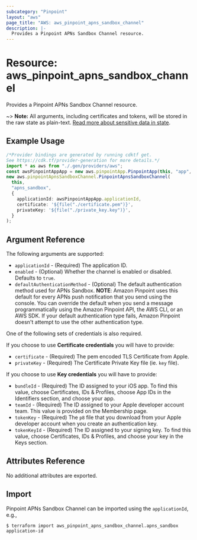 ```yaml
---
subcategory: "Pinpoint"
layout: "aws"
page_title: "AWS: aws_pinpoint_apns_sandbox_channel"
description: |-
  Provides a Pinpoint APNs Sandbox Channel resource.
---
```


# Resource: aws\_pinpoint\_apns\_sandbox\_channel

Provides a Pinpoint APNs Sandbox Channel resource.

\~> **Note:** All arguments, including certificates and tokens, will be stored in the raw state as plain-text.
[Read more about sensitive data in state](https://www.terraform.io/docs/state/sensitive-data.html).

## Example Usage

```typescript
/*Provider bindings are generated by running cdktf get.
See https://cdk.tf/provider-generation for more details.*/
import * as aws from "./.gen/providers/aws";
const awsPinpointAppApp = new aws.pinpointApp.PinpointApp(this, "app", {});
new aws.pinpointApnsSandboxChannel.PinpointApnsSandboxChannel(
  this,
  "apns_sandbox",
  {
    applicationId: awsPinpointAppApp.applicationId,
    certificate: '${file("./certificate.pem")}',
    privateKey: '${file("./private_key.key")}',
  }
);

```

## Argument Reference

The following arguments are supported:

* `applicationId` - (Required) The application ID.
* `enabled` - (Optional) Whether the channel is enabled or disabled. Defaults to `true`.
* `defaultAuthenticationMethod` - (Optional) The default authentication method used for APNs Sandbox.
  **NOTE**: Amazon Pinpoint uses this default for every APNs push notification that you send using the console.
  You can override the default when you send a message programmatically using the Amazon Pinpoint API, the AWS CLI, or an AWS SDK.
  If your default authentication type fails, Amazon Pinpoint doesn't attempt to use the other authentication type.

One of the following sets of credentials is also required.

If you choose to use **Certificate credentials** you will have to provide:

* `certificate` - (Required) The pem encoded TLS Certificate from Apple.
* `privateKey` - (Required) The Certificate Private Key file (ie. `key` file).

If you choose to use **Key credentials** you will have to provide:

* `bundleId` - (Required) The ID assigned to your iOS app. To find this value, choose Certificates, IDs & Profiles, choose App IDs in the Identifiers section, and choose your app.
* `teamId` - (Required) The ID assigned to your Apple developer account team. This value is provided on the Membership page.
* `tokenKey` - (Required) The `p8` file that you download from your Apple developer account when you create an authentication key.
* `tokenKeyId` - (Required) The ID assigned to your signing key. To find this value, choose Certificates, IDs & Profiles, and choose your key in the Keys section.

## Attributes Reference

No additional attributes are exported.

## Import

Pinpoint APNs Sandbox Channel can be imported using the `applicationId`, e.g.,

```console
$ terraform import aws_pinpoint_apns_sandbox_channel.apns_sandbox application-id
```
